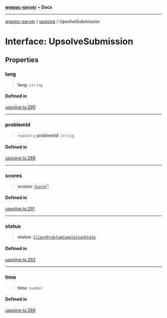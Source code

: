 [**wwppc-server**](../../README.md) • **Docs**

***

[wwppc-server](../../modules.md) / [upsolve](../README.md) / UpsolveSubmission

# Interface: UpsolveSubmission

## Properties

### lang

> **lang**: `string`

#### Defined in

[upsolve.ts:290](https://github.com/WWPPC/WWPPC-server/blob/ed9c7da6b6decb294863e396def82e9a8d81b105/src/upsolve.ts#L290)

***

### problemId

> `readonly` **problemId**: `string`

#### Defined in

[upsolve.ts:288](https://github.com/WWPPC/WWPPC-server/blob/ed9c7da6b6decb294863e396def82e9a8d81b105/src/upsolve.ts#L288)

***

### scores

> **scores**: [`Score`](../../database/interfaces/Score.md)[]

#### Defined in

[upsolve.ts:291](https://github.com/WWPPC/WWPPC-server/blob/ed9c7da6b6decb294863e396def82e9a8d81b105/src/upsolve.ts#L291)

***

### status

> **status**: [`ClientProblemCompletionState`](../../clients/enumerations/ClientProblemCompletionState.md)

#### Defined in

[upsolve.ts:292](https://github.com/WWPPC/WWPPC-server/blob/ed9c7da6b6decb294863e396def82e9a8d81b105/src/upsolve.ts#L292)

***

### time

> **time**: `number`

#### Defined in

[upsolve.ts:289](https://github.com/WWPPC/WWPPC-server/blob/ed9c7da6b6decb294863e396def82e9a8d81b105/src/upsolve.ts#L289)

